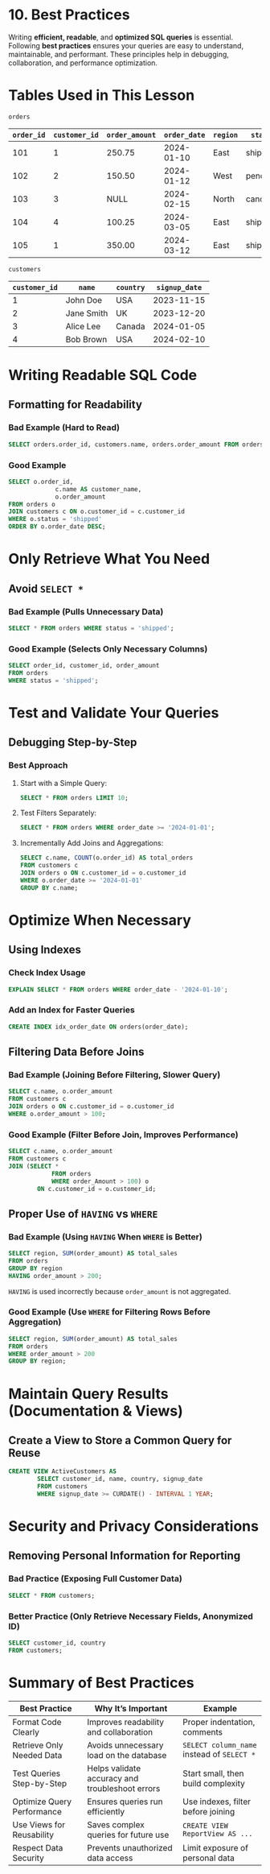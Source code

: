# 10. Best Practices

Writing **efficient, readable**, and **optimized SQL queries** is essential. Following **best practices** ensures your queries are easy to understand, maintainable, and performant. These principles help in debugging, collaboration, and performance optimization.

# Tables Used in This Lesson

`orders`

| `order_id` | `customer_id` | `order_amount` | `order_date` | `region` | `status` |
| --- | --- | --- | --- | --- | --- |
| 101 | 1 | 250.75 | 2024-01-10 | East | shipped |
| 102 | 2 | 150.50 | 2024-01-12 | West | pending |
| 103 | 3 | NULL | 2024-02-15 | North | canceled |
| 104 | 4 | 100.25 | 2024-03-05 | East | shipped |
| 105 | 1 | 350.00 | 2024-03-12 | East | shipped |

`customers`

| `customer_id` | `name` | `country` | `signup_date` |
| --- | --- | --- | --- |
| 1 | John Doe | USA | 2023-11-15 |
| 2 | Jane Smith | UK | 2023-12-20 |
| 3 | Alice Lee | Canada | 2024-01-05 |
| 4 | Bob Brown | USA | 2024-02-10 |

# Writing Readable SQL Code

## Formatting for Readability

### Bad Example (Hard to Read)

```sql
SELECT orders.order_id, customers.name, orders.order_amount FROM orders INNER JOIN customers ON orders.customer_id = customers.customer_id WHERE orders.status = 'shipped' ORDER BY orders.order_date DESC;;
```

### Good Example

```sql
SELECT o.order_id,
			 c.name AS customer_name,
			 o.order_amount
FROM orders o
JOIN customers c ON o.customer_id = c.customer_id
WHERE o.status = 'shipped'
ORDER BY o.order_date DESC;
```

# Only Retrieve What You Need

## Avoid `SELECT *`

### Bad Example (Pulls Unnecessary Data)

```sql
SELECT * FROM orders WHERE status = 'shipped';
```

### Good Example (Selects Only Necessary Columns)

```sql
SELECT order_id, customer_id, order_amount
FROM orders
WHERE status = 'shipped';
```

# Test and Validate Your Queries

## Debugging Step-by-Step

### Best Approach

1. Start with a Simple Query:
    
    ```sql
    SELECT * FROM orders LIMIT 10;
    ```
    
2. Test Filters Separately:
    
    ```sql
    SELECT * FROM orders WHERE order_date >= '2024-01-01';
    ```
    
3. Incrementally Add Joins and Aggregations:
    
    ```sql
    SELECT c.name, COUNT(o.order_id) AS total_orders
    FROM customers c
    JOIN orders o ON c.customer_id = o.customer_id
    WHERE o.order_date >= '2024-01-01'
    GROUP BY c.name;
    ```
    

# Optimize When Necessary

## Using Indexes

### Check Index Usage

```sql
EXPLAIN SELECT * FROM orders WHERE order_date - '2024-01-10';
```

### Add an Index for Faster Queries

```sql
CREATE INDEX idx_order_date ON orders(order_date);
```

## Filtering Data Before Joins

### Bad Example (Joining Before Filtering, Slower Query)

```sql
SELECT c.name, o.order_amount
FROM customers c
JOIN orders o ON c.customer_id = o.customer_id
WHERE o.order_amount > 100;
```

### Good Example (Filter Before Join, Improves Performance)

```sql
SELECT c.name, o.order_amount
FROM customers c
JOIN (SELECT *
			FROM orders
			WHERE order_Amount > 100) o
		ON c.customer_id = o.customer_id;
```

## Proper Use of `HAVING` vs `WHERE`

### Bad Example (Using `HAVING` When `WHERE` is Better)

```sql
SELECT region, SUM(order_amount) AS total_sales
FROM orders
GROUP BY region
HAVING order_amount > 200;
```

`HAVING` is used incorrectly because `order_amount` is not aggregated.

### Good Example (Use `WHERE` for Filtering Rows Before Aggregation)

```sql
SELECT region, SUM(order_amount) AS total_sales
FROM orders
WHERE order_amount > 200
GROUP BY region;
```

# Maintain Query Results (Documentation & Views)

## Create a View to Store a Common Query for Reuse

```sql
CREATE VIEW ActiveCustomers AS
		SELECT customer_id, name, country, signup_date
		FROM customers
		WHERE signup_date >= CURDATE() - INTERVAL 1 YEAR;
```

# Security and Privacy Considerations

## Removing Personal Information for Reporting

### Bad Practice (Exposing Full Customer Data)

```sql
SELECT * FROM customers;
```

### Better Practice (Only Retrieve Necessary Fields, Anonymized ID)

```sql
SELECT customer_id, country
FROM customers;
```

# Summary of Best Practices

| Best Practice | Why It’s Important | Example |
| --- | --- | --- |
| Format Code Clearly | Improves readability and collaboration | Proper indentation, comments |
| Retrieve Only Needed Data | Avoids unnecessary load on the database | `SELECT column_name` instead of `SELECT *` |
| Test Queries Step-by-Step | Helps validate accuracy and troubleshoot errors | Start small, then build complexity |
| Optimize Query Performance | Ensures queries run efficiently | Use indexes, filter before joining |
| Use Views for Reusability | Saves complex queries for future use | `CREATE VIEW ReportView AS ...` |
| Respect Data Security | Prevents unauthorized data access | Limit exposure of personal data |